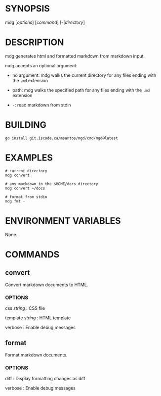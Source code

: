 # SYNOPSIS

mdg [*options*] [*command*] [-|*directory*]

# DESCRIPTION

mdg generates html and formatted markdown from markdown input.

mdg accepts an optional argument:

* no argument: mdg walks the current directory for any files ending with
  the `.md` extension

* path: mdg walks the specified path for any files ending with the
  `.md` extension

* `-`: read markdown from stdin

# BUILDING

```
go install git.iscode.ca/msantos/mgd/cmd/mgd@latest
```

# EXAMPLES

```
# current directory
mdg convert

# any markdown in the $HOME/docs directory
mdg convert ~/docs

# format from stdin
mdg fmt -
```

# ENVIRONMENT VARIABLES

None.

# COMMANDS

## convert

Convert markdown documents to HTML.

### OPTIONS

css *string*
: CSS file

template *string*
: HTML template

verbose
: Enable debug messages

## format

Format markdown documents.

### OPTIONS

diff
: Display formatting changes as diff

verbose
: Enable debug messages
